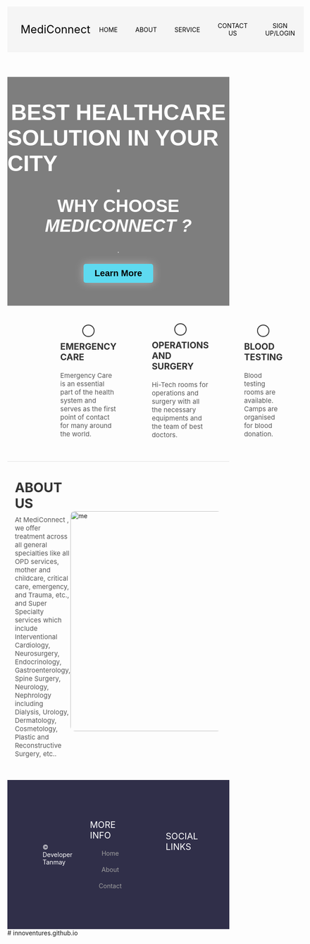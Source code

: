 
<html lang="en">

<head>
  <meta charset="UTF-8">
  <meta http-equiv="X-UA-Compatible" content="IE=edge">
  <meta name="viewport" content="width=device-width, initial-scale=1.0">
  <title>Simple HTML HomePage</title>
  <link rel="stylesheet" href="https://cdnjs.cloudflare.com/ajax/libs/font-awesome/5.15.3/css/all.min.css">
  <style>
    @import url('https://fonts.googleapis.com/css2?family=Sriracha&display=swap');

    body {
      margin: 0;
      box-sizing: border-box;
    }

    /* CSS for header */
    .header {
      display: flex;
      justify-content: space-between;
      align-items: center;
      background-color: #f5f5f5;
    }

    .header .logo {
      font-size: 25px;
      font-family: 'Sriracha', cursive;
      color: #000;
      text-decoration: none;
      margin-left: 30px;
    }

    .nav-items {
      display: flex;
      justify-content: space-around;
      align-items: center;
      background-color: #f5f5f5;
      margin-right: 20px;
    }

    .nav-items a {
      text-decoration: none;
      color: #000;
      padding: 35px 20px;
    }

    /* CSS for main element */
    .intro {
      display: flex;
      flex-direction: column;
      justify-content: center;
      align-items: center;
      width: 100%;
      height: 520px;
      background: linear-gradient(to bottom, rgba(0, 0, 0, 0.5) 0%, rgba(0, 0, 0, 0.5) 100%), url("https://images.unsplash.com/photo-1587620962725-abab7fe55159?ixlib=rb-1.2.1&ixid=MnwxMjA3fDB8MHxwaG90by1wYWdlfHx8fGVufDB8fHx8&auto=format&fit=crop&w=1031&q=80");
      background-size: cover;
      background-position: center;
      background-repeat: no-repeat;
    }

    .intro h1 {
      font-family: sans-serif;
      font-size: 50px;
      color: #fff;
      font-weight: bold;
      text-transform: uppercase;
      margin: 0;
    }
	.intro h2 {
      font-family: sans-serif;
      font-size: 50px;
      color: #fff;
      font-weight: bold;
      text-transform: uppercase;
      margin: 0;
    }
	.intro h3 {
      font-family: sans-serif;
      font-size: 40px;
      color: #fff;
      font-weight: bold;
      text-transform: uppercase;
      margin: 0;
    }
	.intro h4 {
      font-family: sans-serif;
      font-size: 40px;
      color: #fff;
      font-weight: bold;
      text-transform: uppercase;
      margin: 0;
    }
	.intro h5 {
      font-family: sans-serif;
      font-size: 40px;
      color: #fff;
      font-weight: bold;
      text-transform: uppercase;
      margin: 0;
    }
	.intro p {
      font-size: 20px;
      color: #d1d1d1;
      text-transform: uppercase;
      margin: 20px 0;
    }

    .intro button {
      background-color: #5edaf0;
      color: #000;
      padding: 10px 25px;
      border: none;
      border-radius: 5px;
      font-size: 20px;
      font-weight: bold;
      cursor: pointer;
      box-shadow: 0px 0px 20px rgba(255, 255, 255, 0.4)
    }

    .achievements {
      display: flex;
      justify-content: space-around;
      align-items: center;
      padding: 40px 80px;
    }

    .achievements .work {
      display: flex;
      flex-direction: column;
      justify-content: center;
      align-items: center;
      padding: 0 40px;
    }

    .achievements .work i {
      width: fit-content;
      font-size: 50px;
      color: #333333;
      border-radius: 50%;
      border: 2px solid #333333;
      padding: 12px;
    }

    .achievements .work .work-heading {
      font-size: 20px;
      color: #333333;
      text-transform: uppercase;
      margin: 10px 0;
	font-weight: bold;
    }

    .achievements .work .work-text {
      font-size: 15px;
      color: #585858;
      margin: 10px 0;
    }

    .about-us {
      display: flex;
      justify-content: center;
      align-items: center;
      padding: 40px 80px;
      border-top: 2px solid #eeeeee;
    }

    .about-us img {
      width: 500px;
      max-width: 100%;
      height: auto;
      border-radius: 10px;
    }

    .about-us-text h2 {
      font-size: 30px;
      color: #333333;
      text-transform: uppercase;
      margin: 0;
    }

    .about-us-text p {
      font-size: 15px;
      color: #585858;
      margin: 10px 0;
    }

    /* CSS for footer */
    .footer {
      display: flex;
      justify-content: space-between;
      align-items: center;
      background-color: #302f49;
      padding: 40px 80px;
    }

    .footer .copy {
      color: #fff;
    }

    .bottom-links {
      display: flex;
      justify-content: space-around;
      align-items: center;
      padding: 40px 0;
    }

    .bottom-links .links {
      display: flex;
      flex-direction: column;
      justify-content: center;
      align-items: center;
      padding: 0 40px;
    }

    .bottom-links .links span {
      font-size: 20px;
      color: #fff;
      text-transform: uppercase;
      margin: 10px 0;
    }

    .bottom-links .links a {
      text-decoration: none;
      color: #a1a1a1;
      padding: 10px 20px;
    }
  </style>
</head>

<body>
  <header class="header">
    <a href="#" class="logo">MediConnect</a>
    <nav class="nav-items">
      <a href="">HOME</a>
      <a href="#">ABOUT</a>
	    <a href="#">SERVICE</a>
      <a href="#">CONTACT US</a>
      <a href="button.html">SIGN UP/LOGIN</a>
    </nav>
  </header>
  <main>
    <div class="intro">
      <h1>Best Healthcare</h1>
	<h2>Solution In Your City</h2>
	<h3>.</h3>
	<h4>Why choose</h4>
	<h5>MediConnect ?</h5>
      <p>.</p>
      <button>Learn More</button>
    </div>
    <div class="achievements">
      <div class="work">
        <i class="fas fa-plus"></i>
        <p class="work-heading">Emergency Care</p>
        <p class="work-text">Emergency Care is an essential part of the health system and serves as the first point of contact for many around the world.</p>
      </div>
      <div class="work">
        <i class="fas fa-stethoscope"></i>
        <p class="work-heading">Operations And Surgery</p>
        <p class="work-text">Hi-Tech rooms for operations and surgery with all the necessary equipments and the team of best doctors.</p>
      </div>
      <div class="work">
        <i class="fas fa-water droplet"></i>
        <p class="work-heading">Blood Testing</p>
        <p class="work-text">Blood testing rooms are available. Camps are organised for blood donation.</p>
      </div>
    </div>
    <div class="about-us">
      <div class="about-us-text">
        <h2>About us</h2>
        <p>At MediConnect , we offer treatment across all general specialties like all OPD services, mother and childcare, critical care, emergency, and Trauma, etc., and Super Specialty services which include Interventional Cardiology, Neurosurgery, Endocrinology, Gastroenterology, Spine Surgery, Neurology, Nephrology including Dialysis, Urology, Dermatology, Cosmetology, Plastic and Reconstructive Surgery, etc..</p>
      </div>
      <img src="https://images.unsplash.com/photo-1596495578065-6e0763fa1178?ixlib=rb-1.2.1&ixid=MnwxMjA3fDB8MHxwaG90by1wYWdlfHx8fGVufDB8fHx8&auto=format&fit=crop&w=871&q=80" alt="me">
    </div>
  </main>
  <footer class="footer">
    <div class="copy">&copy; Developer Tanmay</div>
    <div class="bottom-links">
      <div class="links">
        <span>More Info</span>
        <a href="#">Home</a>
        <a href="#">About</a>
        <a href="#">Contact</a>
      </div>
      <div class="links">
        <span>Social Links</span>
        <a href="#"><i class="fab fa-facebook"></i></a>
        <a href="#"><i class="fab fa-twitter"></i></a>
        <a href="#"><i class="fab fa-instagram"></i></a>
      </div>
    </div>
  </footer>
</body>

</html># innoventures.github.io
